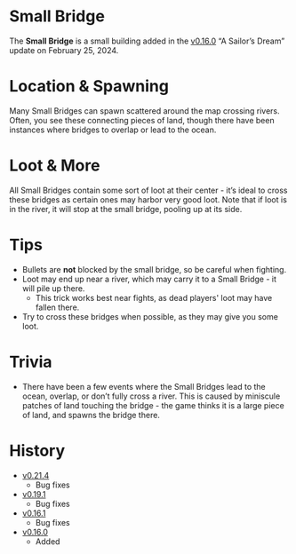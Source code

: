 

# Small Bridge
The **Small Bridge** is a small building added in the [v0.16.0](https://github.com/HasangerGames/suroi/releases/tag/v0.16.0) “A Sailor’s Dream” update on February 25, 2024. 

# Location & Spawning
Many Small Bridges can spawn scattered around the map crossing rivers. Often, you see these connecting pieces of land, though there have been instances where bridges to overlap or lead to the ocean. 

# Loot & More
All Small Bridges contain some sort of loot at their center - it’s ideal to cross these bridges as certain ones may harbor very good loot. Note that if loot is in the river, it will stop at the small bridge, pooling up at its side.

# Tips
- Bullets are **not** blocked by the small bridge, so be careful when fighting. 
- Loot may end up near a river, which may carry it to a Small Bridge - it will pile up there. 
  - This trick works best near fights, as dead players' loot may have fallen there. 
- Try to cross these bridges when possible, as they may give you some loot. 

# Trivia
- There have been a few events where the Small Bridges lead to the ocean, overlap, or don’t fully cross a river. This is caused by miniscule patches of land touching the bridge - the game thinks it is a large piece of land, and spawns the bridge there. 

# History
- [v0.21.4](https://github.com/HasangerGames/suroi/releases/tag/v0.21.4)
  - Bug fixes
- [v0.19.1](https://github.com/HasangerGames/suroi/releases/tag/v0.19.1)
  - Bug fixes
- [v0.16.1](https://github.com/HasangerGames/suroi/releases/tag/v0.16.1)
  - Bug fixes
- [v0.16.0](https://github.com/HasangerGames/suroi/releases/tag/v0.16.0)
  - Added





